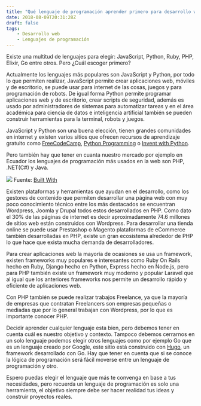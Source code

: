 ```yaml
---
title: "Qué lenguaje de programación aprender primero para desarrollo web"
date: 2018-08-09T20:31:28Z
draft: false
tags: 
    - Desarrollo web
    - Lenguajes de programación
---
```


Existe una multitud de lenguajes para elegir: JavaScript, Python, Ruby, PHP,
Elixir, Go entre otros. Pero ¿Cuál escoger primero?

Actualmente los lenguajes más populares son JavaScript y Python, por todo lo que permiten realizar, JavaScript permite crear aplicaciones web, móviles y de escritorio, se puede usar para internet de las cosas, juegos y para programación de robots. De igual forma Python permite programar aplicaciones web y de escritorio, crear scripts de seguridad, además es usado por administradores de sistemas para automatizar tareas y en el área académica para ciencia de datos e inteligencia artificial también se pueden construir herramientas para la terminal, robots y juegos.

JavaScript y Python son una buena elección, tienen grandes comunidades en internet y existen varios sitios que ofrecen recursos de aprendizaje gratuito como [FreeCodeCamp](https://www.freecodecamp.org/), [Python Programming](https://pythonprogramming.net/) o [Invent with Python](http://inventwithpython.com/).

Pero también hay que tener en cuanta nuestro mercado por ejemplo en Ecuador los lenguajes de programación más usados en la web son PHP, .NET(C#) y Java. 

![](https://d2mxuefqeaa7sj.cloudfront.net/s_1F8D4738EB4A3A50E8F9C9A48BDE4157B6B14073BE25B92431A799C6DE06CFD4_1534444360895_estadisticas.JPG)
Fuente: [Built With](https://trends.builtwith.com/framework/programming-language/country/Ecuador)

Existen plataformas y herramientas que ayudan en el desarrollo, como los gestores de contenido que permiten desarrollar una página web con muy poco conocimiento técnico entre los más destacados se encuentran Wordpress, Joomla y Drupal todos estos desarrollados en PHP. Como dato el 30% de las páginas de internet es decir aproximadamente 74.6 millones de sitios web están construidos con Wordpress. Para desarrollar una tienda online se puede usar Prestashop o Magento plataformas de eCommerce también desarrolladas en PHP, existe un gran ecosistema alrededor de PHP lo que hace que exista mucha demanda de desarrolladores.

Para crear aplicaciones web la mayoría de ocasiones se usa un framework, existen frameworks muy populares e interesantes como Ruby On Rails hecho en Ruby, Django hecho en Python, Express hecho en Node.js, pero para PHP también existe un framework muy moderno y popular Laravel que al igual que los anteriores frameworks nos permite un desarrollo rápido y eficiente de aplicaciones web.

Con PHP también se puede realizar trabajos Freelance, ya que la mayoría de empresas que contratan Freelancers son empresas pequeñas o mediadas que por lo general trabajan con Wordpress, por lo que es importante conocer PHP.

Decidir aprender cualquier lenguaje esta bien, pero debemos tener en cuenta cuál es nuestro objetivo y contexto. Tampoco debemos cerrarnos en un solo lenguaje podemos elegir otros lenguajes como por ejemplo Go que es un lenguaje creado por Google, este sitio está construido con [Hugo](https://gohugo.io/), un framework desarrollado con Go. Hay que tener en cuenta que si se conoce la lógica de programación será fácil moverse entre un lenguaje de programación y otro. 

Espero puedas elegir el lenguaje que más te convenga en base a tus necesidades, pero recuerda un lenguaje de programación es solo una herramienta, el objetivo siempre debe ser hacer realidad tus ideas y construir proyectos reales.

